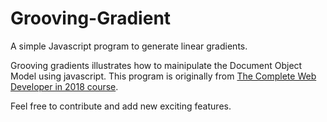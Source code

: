 # Grooving-Gradient
A simple Javascript program to generate linear gradients.

Grooving gradients illustrates how to mainipulate the Document Object Model using javascript. This program is originally from [The Complete Web Developer in 2018 course](https://www.udemy.com/the-complete-web-developer-in-2018/).

Feel free to contribute and add new exciting features.